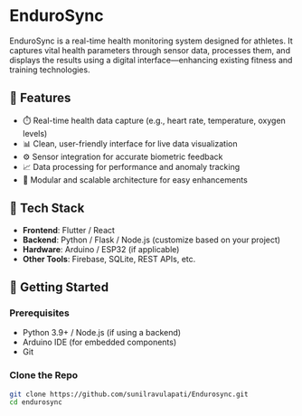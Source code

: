 # EnduroSync

EnduroSync is a real-time health monitoring system designed for athletes. It captures vital health parameters through sensor data, processes them, and displays the results using a digital interface—enhancing existing fitness and training technologies.

## 🔧 Features

- ⏱️ Real-time health data capture (e.g., heart rate, temperature, oxygen levels)
- 📊 Clean, user-friendly interface for live data visualization
- ⚙️ Sensor integration for accurate biometric feedback
- 📈 Data processing for performance and anomaly tracking
- 💾 Modular and scalable architecture for easy enhancements

## 🧠 Tech Stack

- **Frontend**: Flutter / React
- **Backend**: Python / Flask / Node.js (customize based on your project)
- **Hardware**: Arduino / ESP32 (if applicable)
- **Other Tools**: Firebase, SQLite, REST APIs, etc.

## 🚀 Getting Started

### Prerequisites

- Python 3.9+ / Node.js (if using a backend)
- Arduino IDE (for embedded components)
- Git

### Clone the Repo

```bash
git clone https://github.com/sunilravulapati/Endurosync.git
cd endurosync
